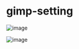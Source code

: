 # gimp-setting

![image](https://user-images.githubusercontent.com/1501327/188063235-a3ea63c9-f89a-4866-9a28-d236296d9ae9.png)

![image](https://user-images.githubusercontent.com/1501327/188063767-4066f969-08bf-4463-9b11-9fdb63bbdcfc.png)
